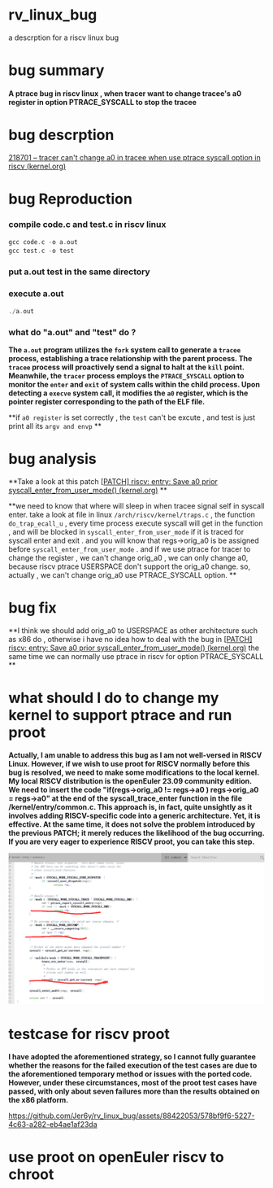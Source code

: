 # rv_linux_bug
a descrption for a riscv linux bug



# bug summary

#### A ptrace bug in riscv linux , when tracer want to change tracee's a0 register in option PTRACE_SYSCALL to stop the tracee



# bug descrption

[218701 – tracer can't change a0 in tracee when use ptrace syscall option in riscv (kernel.org)](https://bugzilla.kernel.org/show_bug.cgi?id=218701)



# bug Reproduction

### compile code.c and test.c in riscv linux

```c
gcc code.c -o a.out
gcc test.c -o test
```

### put a.out test in the same directory

### execute a.out

```c
./a.out
```

### what do "a.out"  and "test" do ?

**The `a.out` program utilizes the `fork` system call to generate a `tracee` process, establishing a trace relationship with the parent process. The `tracee` process will proactively send a signal to halt at the `kill` point. Meanwhile, the `tracer` process employs the `PTRACE_SYSCALL` option to monitor the `enter` and `exit` of system calls within the child process. Upon detecting a `execve` system call, it modifies the `a0` register, which is the pointer register corresponding to the path of the ELF file.**

**if `a0 register` is set correctly , the  `test` can't be excute , and test is just print all its `argv and envp` **



# bug  analysis

**Take a look at this patch [[PATCH\] riscv: entry: Save a0 prior syscall_enter_from_user_mode() (kernel.org)](https://lore.kernel.org/lkml/20230403-crisping-animosity-04ed8a45c625@spud/T/) **

**we need to know that where will sleep in when tracee signal self in syscall enter. take a look at file in linux  `/arch/riscv/kernel/traps.c`  , the function  `do_trap_ecall_u` ,  every time process execute syscall will get in the function , and will be blocked in `syscall_enter_from_user_mode` if it is traced for syscall enter and exit . and you will know that regs->orig_a0 is be assigned before `syscall_enter_from_user_mode` . and if  we use ptrace for tracer to change the register , we can't change orig_a0 , we can only change a0, because riscv ptrace USERSPACE don't support the orig_a0 change.  so, actually , we can't change orig_a0 use PTRACE_SYSCALL option. **



# bug fix

**I think we should add orig_a0 to USERSPACE as other architecture such as x86 do , otherwise i have no idea how to deal with the bug in [[PATCH\] riscv: entry: Save a0 prior syscall_enter_from_user_mode() (kernel.org)](https://lore.kernel.org/lkml/20230403-crisping-animosity-04ed8a45c625@spud/T/) the same time we can normally use ptrace in riscv for option PTRACE_SYSCALL **



# what should I do to change my kernel to support ptrace and run proot

**Actually, I am unable to address this bug as I am not well-versed in RISCV Linux. However, if we wish to use proot for RISCV normally before this bug is resolved, we need to make some modifications to the local kernel. My local RISCV distribution is the openEuler 23.09 community edition. We need to insert the code "if(regs->orig_a0 != regs->a0 ) regs->orig_a0 = regs->a0" at the end of the syscall_trace_enter function in the file /kernel/entry/common.c. This approach is, in fact, quite unsightly as it involves adding RISCV-specific code into a generic architecture. Yet, it is effective. At the same time, it does not solve the problem introduced by the previous PATCH; it merely reduces the likelihood of the bug occurring. If you are very eager to experience RISCV proot, you can take this step.**

![](add.png)



# testcase for riscv proot

**I have adopted the aforementioned strategy, so I cannot fully guarantee whether the reasons for the failed execution of the test cases are due to the aforementioned temporary method or issues with the ported code. However, under these circumstances, most of the proot test cases have passed, with only about seven failures more than the results obtained on the x86 platform.**

https://github.com/Jer6y/rv_linux_bug/assets/88422053/578bf9f6-5227-4c63-a282-eb4ae1af23da



# use proot on openEuler riscv to chroot 
